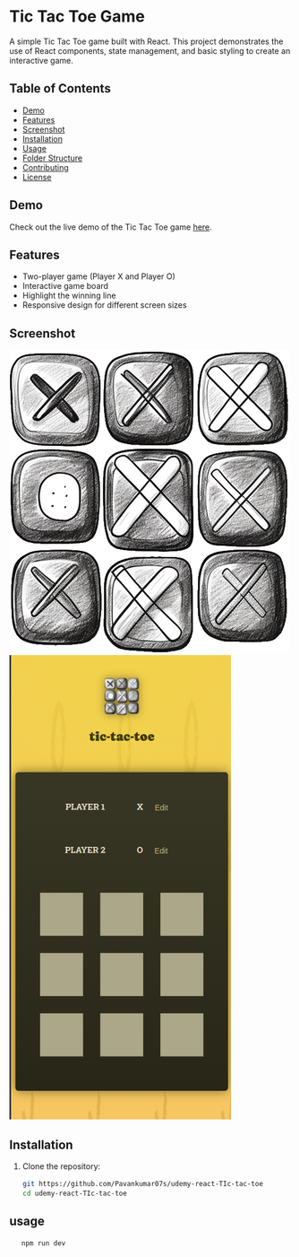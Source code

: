 # Tic Tac Toe Game

A simple Tic Tac Toe game built with React. This project demonstrates the use of React components, state management, and basic styling to create an interactive game.

## Table of Contents

- [Demo](#demo)
- [Features](#features)
- [Screenshot](#screenshot)
- [Installation](#installation)
- [Usage](#usage)
- [Folder Structure](#folder-structure)
- [Contributing](#contributing)
- [License](#license)

## Demo

Check out the live demo of the Tic Tac Toe game [here](#).

## Features

- Two-player game (Player X and Player O)
- Interactive game board
- Highlight the winning line
- Responsive design for different screen sizes

## Screenshot


 <img src="https://github.com/Pavankumar07s/udemy-react-TIc-tac-toe/blob/master/public/game-logo.png"></img>
 ![Tic Tac Toe Screenshot](https://github.com/Pavankumar07s/udemy-react-TIc-tac-toe/blob/master/public/home.png)
## Installation

1. Clone the repository:

   ```bash
   git https://github.com/Pavankumar07s/udemy-react-TIc-tac-toe
   cd udemy-react-TIc-tac-toe

## usage
   ```sh
      npm run dev
